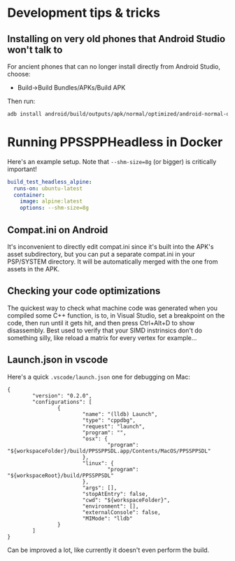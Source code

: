 # Development tips & tricks

## Installing on very old phones that Android Studio won't talk to

For ancient phones that can no longer install directly from Android Studio, choose:

* Build->Build Bundles/APKs/Build APK

Then run:

```sh
adb install android/build/outputs/apk/normal/optimized/android-normal-optimized.apk
```

# Running PPSSPPHeadless in Docker

Here's an example setup. Note that `--shm-size=8g` (or bigger) is critically important!

```yml
build_test_headless_alpine:
  runs-on: ubuntu-latest
  container:
    image: alpine:latest
    options: --shm-size=8g
```

## Compat.ini on Android

It's inconvenient to directly edit compat.ini since it's built into the APK's asset subdirectory,
but you can put a separate compat.ini in your PSP/SYSTEM directory. It will be automatically merged
with the one from assets in the APK.

## Checking your code optimizations

The quickest way to check what machine code was generated when you compiled some C++ function, is to, in Visual Studio, set a breakpoint on the code, then run until it gets hit, and then press Ctrl+Alt+D to show disassembly. Best used to verify that your SIMD instrinsics don't do something silly, like reload a matrix for every vertex for example...

## Launch.json in vscode

Here's a quick `.vscode/launch.json` one for debugging on Mac:

```
{
        "version": "0.2.0",
        "configurations": [
                {
                        "name": "(lldb) Launch",
                        "type": "cppdbg",
                        "request": "launch",
                        "program": "",
                        "osx": {
                                "program": "${workspaceFolder}/build/PPSSPPSDL.app/Contents/MacOS/PPSSPPSDL"
                        },
                        "linux": {
                                "program": "${workspaceRoot}/build/PPSSPPSDL"
                        },
                        "args": [],
                        "stopAtEntry": false,
                        "cwd": "${workspaceFolder}",
                        "environment": [],
                        "externalConsole": false,
                        "MIMode": "lldb"
                }
        ]
}
```

Can be improved a lot, like currently it doesn't even perform the build.
